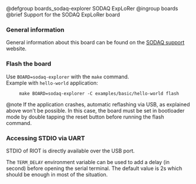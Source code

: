 @defgroup   boards_sodaq-explorer SODAQ ExpLoRer
@ingroup    boards
@brief      Support for the SODAQ ExpLoRer board

### General information

General information about this board can be found on the
[SODAQ support](http://support.sodaq.com/sodaq-one/explorer/) website.

### Flash the board

Use `BOARD=sodaq-explorer` with the `make` command.<br/>
Example with `hello-world` application:
```
     make BOARD=sodaq-explorer -C examples/basic/hello-world flash
```

@note     If the application crashes, automatic reflashing via USB, as explained
          above won't be possible. In this case, the board must be set in
          bootloader mode by double tapping the reset button before running the
          flash command.

### Accessing STDIO via UART

STDIO of RIOT is directly available over the USB port.

The `TERM_DELAY` environment variable can be used to add a delay (in second)
before opening the serial terminal. The default value is 2s which should be
enough in most of the situation.
